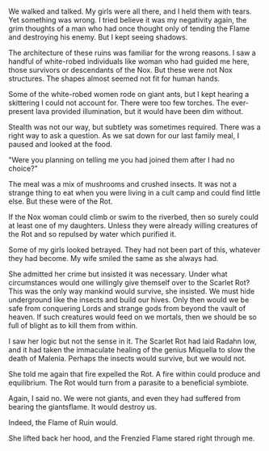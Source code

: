 # 

We walked and talked. My girls were all there, and I held them with tears. Yet something was wrong. I tried believe it was my negativity again, the grim thoughts of a man who had once thought only of tending the Flame and destroying his enemy. But I kept seeing shadows.

The architecture of these ruins was familiar for the wrong reasons. I saw a handful of white-robed individuals like woman who had guided me here, those survivors or descendants of the Nox. But these were not Nox structures. The shapes almost seemed not fit for human hands.

Some of the white-robed women rode on giant ants, but I kept hearing a skittering I could not account for. There were too few torches. The ever-present lava provided illumination, but it would have been dim without.

Stealth was not our way, but subtlety was sometimes required. There was a right way to ask a question. As we sat down for our last family meal, I paused and looked at the food.

"Were you planning on telling me you had joined them after I had no choice?"

The meal was a mix of mushrooms and crushed insects. It was not a strange thing to eat when you were living in a cult camp and could find little else. But these were of the Rot.

If the Nox woman could climb or swim to the riverbed, then so surely could at least one of my daughters. Unless they were already willing creatures of the Rot and so repulsed by water which purified it.

Some of my girls looked betrayed. They had not been part of this, whatever they had become. My wife smiled the same as she always had.

She admitted her crime but insisted it was necessary. Under what circumstances would one willingly give themself over to the Scarlet Rot? This was the only way mankind would survive, she insisted. We must hide underground like the insects and build our hives. Only then would we be safe from conquering Lords and strange gods from beyond the vault of heaven. If such creatures would feed on we mortals, then we should be so full of blight as to kill them from within.

I saw her logic but not the sense in it. The Scarlet Rot had laid Radahn low, and it had taken the immaculate healing of the genius Miquella to slow the death of Malenia. Perhaps the insects would survive, but we would not.

She told me again that fire expelled the Rot. A fire within could produce and equilibrium. The Rot would turn from a parasite to a beneficial symbiote.

Again, I said no. We were not giants, and even they had suffered from bearing the giantsflame. It would destroy us.

Indeed, the Flame of Ruin would.

She lifted back her hood, and the Frenzied Flame stared right through me.
